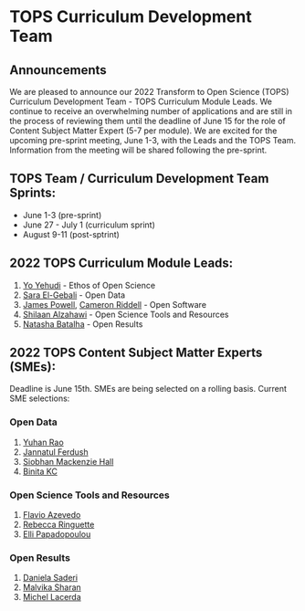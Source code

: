# TOPS Curriculum Development Team

## Announcements

We are pleased to announce our 2022 Transform to Open Science (TOPS) Curriculum Development Team - TOPS Curriculum Module Leads. We continue to receive an overwhelming number of applications and are still in the process of reviewing them until the deadline of June 15 for the role of Content Subject Matter Expert (5-7 per module). We are excited for the upcoming pre-sprint meeting, June 1-3, with the Leads and the TOPS Team. Information from the meeting will be shared following the pre-sprint. 

## TOPS Team / Curriculum Development Team Sprints:

- June 1-3 (pre-sprint)
- June 27 - July 1 (curriculum sprint)
- August 9-11 (post-sptrint)

## 2022 TOPS Curriculum Module Leads:

1. [Yo Yehudi](https://twitter.com/yoyehudi) - Ethos of Open Science
2. [Sara El-Gebali](https://twitter.com/yalahowy) - Open Data
3. [James Powell](https://www.dontusethiscode.com/), [Cameron Riddell](https://www.linkedin.com/in/cameron-riddell/) - Open Software
4. [Shilaan Alzahawi](https://shilaan.rbind.io/author/shilaan-alzahawi/) - Open Science Tools and Resources
5. [Natasha Batalha](https://natashabatalha.github.io/) - Open Results

## 2022 TOPS Content Subject Matter Experts (SMEs):  

Deadline is June 15th. SMEs are being selected on a rolling basis. Current SME selections:

### Open Data

1. [Yuhan Rao](https://twitter.com/douglas_rao)
2. [Jannatul Ferdush](https://www.linkedin.com/in/jannatul-ferdush/)
3. [Siobhan Mackenzie Hall](https://twitter.com/smhall97)
4. [Binita KC](https://www.linkedin.com/in/binitakc/)

### Open Science Tools and Resources

1. [Flavio Azevedo](https://twitter.com/Flavio_Azevedo_)
2. [Rebecca Ringuette](https://www.linkedin.com/in/rebecca-ringuette-841b0b17/)
3. [Elli Papadopoulou](https://twitter.com/elli_lib)

### Open Results

1. [Daniela	Saderi](https://twitter.com/Neurosarda)
2. [Malvika Sharan](https://twitter.com/MalvikaSharan)
3. [Michel Lacerda](https://www.linkedin.com/in/michellacerda/)
